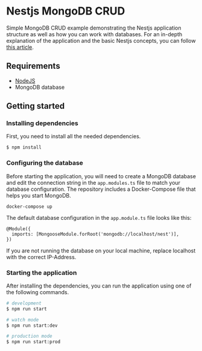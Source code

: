 # Nestjs MongoDB CRUD

Simple MongoDB CRUD example demonstrating the Nestjs application structure as well as how you can work with databases. For an in-depth explanation of the application and the basic Nestjs concepts, you can follow [this article](https://gabrieltanner.org/blog/nestjs-crashcourse).

## Requirements

- [NodeJS](https://nodejs.org/en/)
- MongoDB database

## Getting started

### Installing dependencies

First, you need to install all the needed dependencies.

```bash
$ npm install
```

### Configuring the database

Before starting the application, you will need to create a MongoDB database and edit the connection string in the `app.modules.ts` file to match your database configuration. The repository includes a Docker-Compose file that helps you start MongoDB.

```
docker-compose up
```

The default database configuration in the `app.module.ts` file looks like this:

```
@Module({
  imports: [MongooseModule.forRoot('mongodb://localhost/nest')],
})
```

If you are not running the database on your local machine, replace localhost with the correct IP-Address.

### Starting the application

After installing the dependencies, you can run the application using one of the following commands.

```bash
# development
$ npm run start

# watch mode
$ npm run start:dev

# production mode
$ npm run start:prod
```
